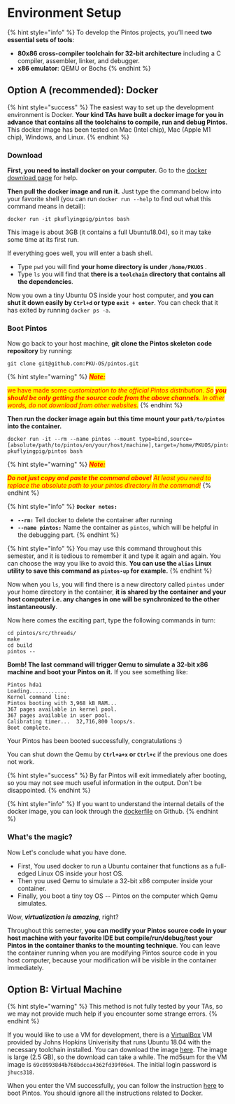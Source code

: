 # Environment Setup

{% hint style="info" %}
To develop the Pintos projects, you’ll need **two essential sets of tools**:

* **80x86 cross-compiler toolchain for 32-bit architecture** including a C compiler, assembler, linker, and debugger.
* **x86 emulator**: QEMU or Bochs
{% endhint %}

## Option A (recommended): Docker

{% hint style="success" %}
The easiest way to set up the development environment is Docker. **Your kind TAs have built a docker image for you in advance** **that contains all the toolchains to compile, run and debug Pintos.** This docker image has been tested on Mac (Intel chip), Mac (Apple M1 chip), Windows, and Linux.
{% endhint %}

### Download

**First, you need to install docker on your computer.** Go to the [docker download page](https://www.docker.com/get-started) for help.

**Then pull the docker image and run it.** Just type the command below into your favorite shell (you can run `docker run --help` to find out what this command means in detail):

```
docker run -it pkuflyingpig/pintos bash
```

This image is about 3GB (it contains a full Ubuntu18.04), so it may take some time at its first run.

If everything goes well, you will enter a bash shell.

* Type `pwd` you will find **your home directory is under `/home/PKUOS`** .
* Type `ls` you will find that **there is a `toolchain` directory that contains all the dependencies**.

Now you own a tiny Ubuntu OS inside your host computer, and **you can shut it down easily by `Ctrl+d` or type `exit + enter`**. You can check that it has exited by running `docker ps -a`.

### Boot Pintos

Now go back to your host machine, **git clone the Pintos skeleton code repository** by running:

```
git clone git@github.com:PKU-OS/pintos.git
```

{% hint style="warning" %}
_<mark style="color:red;">**Note:**</mark>_&#x20;

<mark style="color:red;">we have made some c</mark>_<mark style="color:red;">ustomization to the official Pintos distribution. So</mark> <mark style="color:red;"></mark><mark style="color:red;">**you should be only getting the source code from the above channels**</mark><mark style="color:red;">. In other words, do not download from other websites.</mark>_
{% endhint %}

**Then run the docker image again but this time mount your `path/to/pintos` into the container.**

```
docker run -it --rm --name pintos --mount type=bind,source=[absolute/path/to/pintos/on/your/host/machine],target=/home/PKUOS/pintos pkuflyingpig/pintos bash
```

{% hint style="warning" %}
_<mark style="color:red;">**Note:**</mark>_&#x20;

_<mark style="color:red;">**Do not just copy and paste the command above!**</mark> <mark style="color:red;"></mark><mark style="color:red;">At least you need to replace the absolute path to your pintos directory in the command!</mark>_
{% endhint %}

{% hint style="info" %}
**`Docker notes:`**

* **`--rm:`** Tell docker to delete the container after running
* **`--name pintos:`** Name the container as `pintos`, which will be helpful in the debugging part.
{% endhint %}

{% hint style="info" %}
You may use this command throughout this semester, and it is tedious to remember it and type it again and again. You can choose the way you like to avoid this. **You can use the `alias` Linux utility to save this command as `pintos-up` for example.**
{% endhint %}

Now when you `ls`, you will find there is a new directory called `pintos` under your home directory in the container, **it is shared by the container and your host computer i.e. any changes in one will be synchronized to the other instantaneously**.

Now here comes the exciting part, type the following commands in turn:

```
cd pintos/src/threads/
make
cd build
pintos --
```

**Bomb! The last command will trigger Qemu to simulate a 32-bit x86 machine and boot your Pintos on it.** If you see something like:

```
Pintos hda1
Loading............
Kernel command line:
Pintos booting with 3,968 kB RAM...
367 pages available in kernel pool.
367 pages available in user pool.
Calibrating timer...  32,716,800 loops/s.
Boot complete.
```

Your Pintos has been booted successfully, congratulations :)

You can shut down the Qemu by **`Ctrl+a+x` or `Ctrl+c`** if the previous one does not work.

{% hint style="success" %}
By far Pintos will exit immediately after booting, so you may not see much useful information in the output. Don't be disappointed.
{% endhint %}

{% hint style="info" %}
If you want to understand the internal details of the docker image, you can look through the [dockerfile](https://github.com/PKU-OS/Pintos-dockerfile/blob/main/dockerfile) on Github.
{% endhint %}

### What's the magic?

Now Let's conclude what you have done.&#x20;

* First, You used docker to run a Ubuntu container that functions as a full-edged Linux OS inside your host OS.&#x20;
* Then you used Qemu to simulate a 32-bit x86 computer inside your container.&#x20;
* Finally, you boot a tiny toy OS -- Pintos on the computer which Qemu simulates.&#x20;

Wow, _**virtualization is amazing**_, right?

Throughout this semester, **you can modify your Pintos source code in your host machine with your favorite IDE but compile/run/debug/test your Pintos in the container thanks to the mounting technique**. You can leave the container running when you are modifying Pintos source code in you host computer, because your modification will be visible in the container immediately.

## Option B: Virtual Machine

{% hint style="warning" %}
This method is not fully tested by your TAs, so we may not provide much help if you encounter some strange errors.
{% endhint %}

If you would like to use a VM for development, there is a [VirtualBox](https://www.virtualbox.org) VM provided by Johns Hopkins Univerisity that runs Ubuntu 18.04 with the necessary toolchain installed. You can download the image [here](https://bit.ly/3j9Elp4). The image is large (2.5 GB), so the download can take a while. The md5sum for the VM image is `69c89938d4b768bdcca4362fd39f06e4`. The initial login password is `jhucs318`.

When you enter the VM successfully, you can follow the instruction [here](environment-setup.md#boot-pintos) to boot Pintos. You should ignore all the instructions related to Docker.
